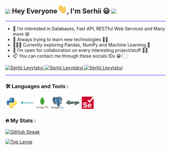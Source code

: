 ## <img src="https://media.giphy.com/media/iY8CRBdQXODJSCERIr/giphy.gif" width="30px"> Hey Everyone<img src="https://raw.githubusercontent.com/ABSphreak/ABSphreak/master/gifs/Hi.gif" width="30px">, I'm Serhii 😃 <img src="https://media.giphy.com/media/iY8CRBdQXODJSCERIr/giphy.gif" width="30px">

<hr style="height:2px;border-width:1;border-radius: 5px;color:gray;background-color:#8080ff">

- 👀 I’m interested in Databases, Fast API, RESTful Web Services and Many more 😄<br/>
- 🌱 Always trying to learn new technologies 🤵🏻 <br/>
- 👨🏻‍💻 Currently exploring Pandas, NumPy and Machine Learning 📱</br>
- 💞️ I’m open for collaboration on every interesting project/stuff ✌🏻<br/>
- 📫 You can contact me through these socials IDs 😁👇🏻  <br/>

<!-----Social Accounts------>

<a href="[https://www.linkedin.com/in/hrugved-kolhe-364881193/](https://www.linkedin.com/in/serhii-levytskyi-b9570423a/?locale=en_US)">
<img border="0" alt="Serhii Levytskyi" src="https://img.icons8.com/doodle/40/000000/linkedin--v2.png"/>
</a>

<a href="[https://www.instagram.com/_hrugved_/](https://www.instagram.com/levitsk1y/)">
<img border="0" alt="Serhii Levytskyi" src="https://img.icons8.com/doodle/38/000000/instagram--v1.png"/>
</a>

<a href="mailto:levytskyi.sv@gmail.com">
<img border="0" alt="Serhii Levytskyi" src="https://img.icons8.com/doodle/38/000000/gmail-new.png"/>
</a>
</p>

<!--  <a href="https://tawk.to/chat/61001d75d6e7610a49ad3be2/1fbk764uk">
<img border="0" alt="yawk.to" src="https://img.icons8.com/fluent/42/000000/discord-logo.png"/>
</a> -->
 
<hr style="height:2px;border-width:1;border-radius: 5px;color:#8080ff;background-color:#8080ff">

### :hammer_and_wrench: Languages and Tools :
<div>
  <img src="https://github.com/devicons/devicon/blob/master/icons/python/python-original.svg" title="Python" alt="Python" width="40" height="40"/>&nbsp;
  <img src="https://github.com/devicons/devicon/blob/master/icons/fastapi/fastapi-original-wordmark.svg" title="FastAPI" alt="FastAPI" width="40" height="40"/>&nbsp;
  <img src="https://github.com/devicons/devicon/blob/master/icons/mongodb/mongodb-original-wordmark.svg" title="MongoDB" alt="MongoDB" width="40" height="40"/>&nbsp;
  <img src="https://github.com/devicons/devicon/blob/master/icons/postgresql/postgresql-original-wordmark.svg" title="PostgreSQL" alt="PostgreSQL" width="40" height="40"/>&nbsp;
  <img src="https://github.com/devicons/devicon/blob/master/icons/django/django-plain-wordmark.svg" title="Django" alt="Django" width="40" height="40"/>&nbsp;
  <img src="https://github.com/devicons/devicon/blob/master/icons/selenium/selenium-original.svg" title="Selenium" alt="Selenium" width="40" height="40"/>&nbsp;
</div>

### :fire: My Stats :
[![GitHub Streak](http://github-readme-streak-stats.herokuapp.com?user=LevytskyiS&theme=tokyonight-duo)](https://git.io/streak-stats)

[![Top Langs](https://github-readme-stats.vercel.app/api/top-langs/?username=LevytskyiS&layout=compact&theme=vision-friendly-dark)](https://github.com/anuraghazra/github-readme-stats)

